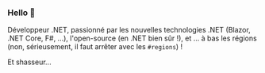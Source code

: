 ### Hello :hamster:

Développeur .NET, passionné par les nouvelles technologies .NET (Blazor, .NET Core, F#, ...), l'open-source (en .NET bien sûr !), et ... à bas les régions (non, sérieusement, il faut arrêter avec les `#regions`) !

Et shasseur...

<!--
**k94ll13nn3/k94ll13nn3** is a ✨ _special_ ✨ repository because its `README.md` (this file) appears on your GitHub profile.

Here are some ideas to get you started:

- 🔭 I’m currently working on ...
- 🌱 I’m currently learning ...
- 👯 I’m looking to collaborate on ...
- 🤔 I’m looking for help with ...
- 💬 Ask me about ...
- 📫 How to reach me: ...
- 😄 Pronouns: ...
- ⚡ Fun fact: ...
-->
